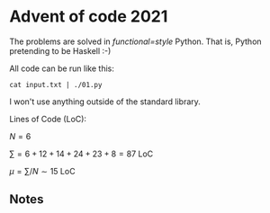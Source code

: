# Advent of code 2021

The problems are solved in *functional=style* Python.
That is, Python pretending to be Haskell :-)

All code can be run like this:
```
cat input.txt | ./01.py
```
I won't use anything outside of the standard library.

Lines of Code (LoC):

$N = 6$

$\sum = 6 + 12 + 14 + 24 + 23 + 8 = 87$ LoC

$\mu = \sum / N \sim 15$ LoC

## Notes

